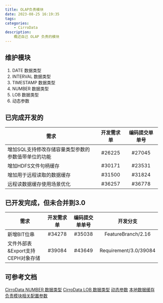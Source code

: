 ```yaml
---
title: OLAP负责模块
date: 2023-08-25 16:19:35
tags:
categories:
    - CirroData
description:
    概述自己 OLAP 负责的模块
---
```



## 维护模块

1. DATE 数据类型
2. INTERVAL 数据类型
3. TIMESTAMP 数据类型
4. NUMBER 数据类型
5. LOB 数据类型
6. 动态参数

## 已完成开发的

| 需求 | 开发需求单 | 编码提交单单号 |
| --- | :---: | :---: |
| 增加SQL支持修改存储容量类型参数的参数值带单位的功能 | #26225 | #27045 |
| 增加HDFS文件句柄缓存 | #30171 | #23531 |
| 增加用于远程读取的数据缓存 | #31500 | #31824 |
| 远程读数据缓存使用场景优化 | #36257 | #36778 |

## 已开发完成，但未合并到3.0

| 需求 | 开发需求单 | 编码提交单单号 | 开发分支 |
| --- | :---: | :---: | :---: |
| 新增BIT位串 | #34278 | #35038 | FeatureBranch/2.16 |
| 文件外部表&Export支持CEPH对象存储 | #39084 | #43649 | Requirement/3.0/39084 |

## 可参考文档

[CirroData NUMBER 数据类型](https://yiyutingfeng.github.io/2022/07/11/55/)
[CirroData LOB 数据类型](https://yiyutingfeng.github.io/2022/07/05/32/)
[动态参数](https://yiyutingfeng.github.io/2022/07/19/49/)
[本地数据缓存](https://yiyutingfeng.github.io/2022/07/19/52/)
[负责模块相关配置参数](https://yiyutingfeng.github.io/2023/01/12/33/)